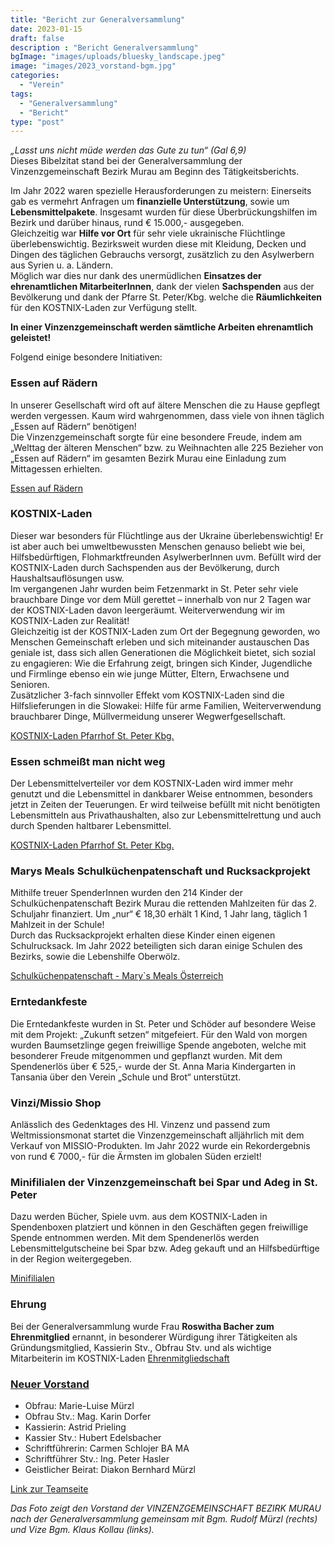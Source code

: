 ```yaml
---
title: "Bericht zur Generalversammlung"
date: 2023-01-15
draft: false
description : "Bericht Generalversammlung"
bgImage: "images/uploads/bluesky_landscape.jpeg"
image: "images/2023_vorstand-bgm.jpg"
categories: 
  - "Verein"
tags:
  - "Generalversammlung"
  - "Bericht"
type: "post"
---
```

*„Lasst uns nicht müde werden das Gute zu tun“ (Gal 6,9)*  
Dieses Bibelzitat stand bei der Generalversammlung der Vinzenzgemeinschaft Bezirk Murau am Beginn des Tätigkeitsberichts.


<!--more-->
Im Jahr 2022 waren spezielle Herausforderungen zu meistern: Einerseits gab es vermehrt Anfragen um **finanzielle Unterstützung**, sowie um **Lebensmittelpakete**. Insgesamt wurden für diese Überbrückungshilfen im Bezirk und darüber hinaus, rund € 15.000,- ausgegeben.   
Gleichzeitig war **Hilfe vor Ort** für sehr viele ukrainische Flüchtlinge überlebenswichtig. Bezirksweit wurden diese mit Kleidung, Decken und Dingen des täglichen Gebrauchs versorgt, zusätzlich zu den Asylwerbern aus Syrien u. a. Ländern.   
Möglich war dies nur dank des unermüdlichen **Einsatzes der ehrenamtlichen MitarbeiterInnen**, dank der vielen **Sachspenden** aus der Bevölkerung und dank der Pfarre St. Peter/Kbg. welche die **Räumlichkeiten** für den KOSTNIX-Laden zur Verfügung stellt.  

**In einer Vinzenzgemeinschaft werden sämtliche Arbeiten ehrenamtlich geleistet!**

Folgend einige besondere Initiativen:

### Essen auf Rädern
In unserer Gesellschaft wird oft auf ältere Menschen die zu Hause gepflegt werden vergessen. Kaum wird wahrgenommen, dass viele von ihnen täglich „Essen auf Rädern“ benötigen!   
Die Vinzenzgemeinschaft sorgte für eine besondere Freude, indem am „Welttag der älteren Menschen“ bzw. zu Weihnachten alle 225 Bezieher von „Essen auf Rädern“ im gesamten Bezirk Murau eine Einladung zum Mittagessen erhielten.

[Essen auf Rädern](https://www.vinzi-wuestenrose.at/blog/essen-auf-raedern/)

### KOSTNIX-Laden
Dieser war besonders für Flüchtlinge aus der Ukraine überlebenswichtig! Er ist aber auch bei umweltbewussten Menschen genauso beliebt wie bei, Hilfsbedürftigen, Flohmarktfreunden AsylwerberInnen uvm. Befüllt wird der KOSTNIX-Laden durch Sachspenden aus der Bevölkerung, durch Haushaltsauflösungen usw.   
Im vergangenen Jahr wurden beim Fetzenmarkt in St. Peter sehr viele brauchbare Dinge vor dem Müll gerettet – innerhalb von nur 2 Tagen war der KOSTNIX-Laden davon leergeräumt. Weiterverwendung wir im KOSTNIX-Laden zur Realität!  
Gleichzeitig ist der KOSTNIX-Laden zum Ort der Begegnung geworden, wo Menschen Gemeinschaft erleben und sich miteinander austauschen Das geniale ist, dass sich allen Generationen die Möglichkeit bietet, sich sozial zu engagieren: Wie die Erfahrung zeigt, bringen sich Kinder, Jugendliche und Firmlinge ebenso ein wie junge Mütter, Eltern, Erwachsene und Senioren.  
Zusätzlicher 3-fach sinnvoller Effekt vom KOSTNIX-Laden sind die Hilfslieferungen in die Slowakei: Hilfe für arme Familien, Weiterverwendung brauchbarer Dinge, Müllvermeidung unserer Wegwerfgesellschaft.

[KOSTNIX-Laden Pfarrhof St. Peter Kbg.](https://vinzi-wuestenrose.at/causes/10_kostnix-laden/) 

### Essen schmeißt man nicht weg
Der Lebensmittelverteiler vor dem KOSTNIX-Laden wird immer mehr genutzt und die Lebensmittel in dankbarer Weise entnommen, besonders jetzt in Zeiten der Teuerungen.
Er wird teilweise befüllt mit nicht benötigten Lebensmitteln aus Privathaushalten, also zur Lebensmittelrettung und auch durch Spenden haltbarer Lebensmittel.

[KOSTNIX-Laden Pfarrhof St. Peter Kbg.](https://vinzi-wuestenrose.at/causes/10_kostnix-laden/) 


### Marys Meals Schulküchenpatenschaft und Rucksackprojekt
Mithilfe treuer SpenderInnen wurden den 214 Kinder der Schulküchenpatenschaft Bezirk Murau die rettenden Mahlzeiten für das 2. Schuljahr finanziert. Um „nur“ € 18,30 erhält 1 Kind, 1 Jahr lang, täglich 1 Mahlzeit in der Schule!   
Durch das Rucksackprojekt erhalten diese Kinder einen eigenen Schulrucksack. Im Jahr 2022 beteiligten sich daran einige Schulen des Bezirks, sowie die Lebenshilfe Oberwölz.  

[Schulküchenpatenschaft - Mary`s Meals Österreich](https://vinzi-wuestenrose.at/causes/50_schulkuechenpatenschaft/)


### Erntedankfeste 
Die Erntedankfeste wurden in St. Peter und Schöder auf besondere Weise mit dem Projekt: „Zukunft setzen“ mitgefeiert. Für den Wald von morgen wurden Baumsetzlinge gegen freiwillige Spende angeboten, welche mit besonderer Freude mitgenommen und gepflanzt wurden. Mit dem Spendenerlös über € 525,- wurde der St. Anna Maria Kindergarten in Tansania über den Verein „Schule und Brot“ unterstützt. 

### Vinzi/Missio Shop 
Anlässlich des Gedenktages des Hl. Vinzenz und passend zum Weltmissionsmonat startet die Vinzenzgemeinschaft alljährlich mit dem Verkauf von MISSIO-Produkten. Im Jahr 2022 wurde ein Rekordergebnis von rund € 7000,- für die Ärmsten im globalen Süden erzielt!

### Minifilialen der Vinzenzgemeinschaft bei Spar und Adeg in St. Peter
Dazu werden Bücher, Spiele uvm.  aus dem KOSTNIX-Laden in Spendenboxen platziert und können in den Geschäften gegen freiwillige Spende entnommen werden. 
Mit dem Spendenerlös werden Lebensmittelgutscheine bei Spar bzw. Adeg gekauft und an Hilfsbedürftige in der Region weitergegeben.

[Minifilialen](https://www.vinzi-wuestenrose.at/blog/kostnix-minifilialen/)

### Ehrung
Bei der Generalversammlung wurde Frau **Roswitha Bacher zum Ehrenmitglied** ernannt, in besonderer Würdigung ihrer Tätigkeiten als Gründungsmitglied, Kassierin Stv., Obfrau Stv. und als wichtige Mitarbeiterin im KOSTNIX-Laden 
[Ehrenmitgliedschaft](https://www.vinzi-wuestenrose.at/blog/2023_ehrenmitglied/)


### [Neuer Vorstand](https://www.vinzi-wuestenrose.at/blog/2023_vorstandneu/)
- Obfrau: Marie-Luise Mürzl
- Obfrau Stv.: Mag. Karin Dorfer
- Kassierin: Astrid Prieling
- Kassier Stv.: Hubert Edelsbacher
- Schriftführerin: Carmen Schlojer BA MA
- Schriftführer Stv.: Ing. Peter Hasler
- Geistlicher Beirat: Diakon Bernhard Mürzl 

[Link zur Teamseite](https://www.vinzi-wuestenrose.at/about/)


*Das Foto zeigt den Vorstand der VINZENZGEMEINSCHAFT BEZIRK MURAU nach der Generalversammlung gemeinsam mit Bgm. Rudolf Mürzl (rechts) und Vize Bgm. Klaus Kollau (links).*